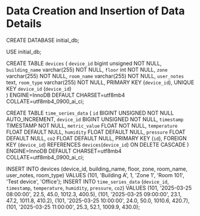 # Data Creation and Insertion of Data Details

CREATE DATABASE initial_db;

USE initial_db;

CREATE TABLE `devices` (
  `device_id` bigint unsigned NOT NULL, 
  `building_name` varchar(255) NOT NULL,
  `floor` int NOT NULL,
  `zone` varchar(255) NOT NULL,
  `room_name` varchar(255) NOT NULL,
  `user_notes` text,
  `room_type` varchar(255) NOT NULL,
  PRIMARY KEY (`device_id`),
  UNIQUE KEY `device_id` (`device_id`)  
) ENGINE=InnoDB DEFAULT CHARSET=utf8mb4 COLLATE=utf8mb4_0900_ai_ci;


CREATE TABLE `time_series_data` (
  `id` BIGINT UNSIGNED NOT NULL AUTO_INCREMENT,
  `device_id` BIGINT UNSIGNED NOT NULL,
  `timestamp` TIMESTAMP NOT NULL,
  `metric_value` FLOAT NOT NULL,
  `temperature` FLOAT DEFAULT NULL,
  `humidity` FLOAT DEFAULT NULL,
  `pressure` FLOAT DEFAULT NULL,
  `co2` FLOAT DEFAULT NULL,
  PRIMARY KEY (`id`),
  FOREIGN KEY (`device_id`) REFERENCES `devices`(`device_id`) ON DELETE CASCADE
) ENGINE=InnoDB DEFAULT CHARSET=utf8mb4 COLLATE=utf8mb4_0900_ai_ci;

INSERT INTO devices (device_id, building_name, floor, zone, room_name, user_notes, room_type)
VALUES (101, 'Building A', 1, 'Zone 1', 'Room 101', 'Test device', 'Office');
INSERT INTO `time_series_data` (`device_id`, `timestamp`, `temperature`, `humidity`, `pressure`, `co2`)
VALUES 
(101, '2025-03-25 08:00:00', 22.5, 45.0, 1012.3, 400.5),
(101, '2025-03-25 09:00:00', 23.1, 47.2, 1011.8, 410.2),
(101, '2025-03-25 10:00:00', 24.0, 50.0, 1010.6, 420.7),
(101, '2025-03-25 11:00:00', 25.3, 52.1, 1009.9, 430.0);
